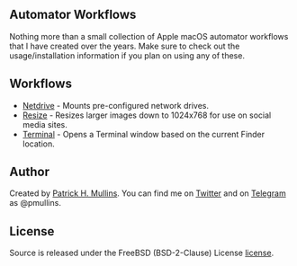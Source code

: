 ## Automator Workflows
Nothing more than a small collection of Apple macOS automator workflows that I have created over the years. Make sure to check out the usage/installation information if you plan on using any of these.

## Workflows
- [Netdrive](https://github.com/phmullins/Automator/tree/master/net.pmullins.netdrive.automator) - Mounts pre-configured network drives.
- [Resize](https://github.com/phmullins/Automator/tree/master/net.pmullins.resizer.automator) - Resizes larger images down to 1024x768 for use on social media sites.
- [Terminal](https://github.com/phmullins/Automator/tree/master/net.pmullins.terminal.automator) - Opens a Terminal window based on the current Finder location. 

## Author
Created by [Patrick H. Mullins](http://www.pmullins.net/about). You can find me on  [Twitter](https://twitter.com/phmullins) and on [Telegram](https://telegram.org/) as @pmullins.

## License
Source is released under the FreeBSD (BSD-2-Clause) License [license](license.md).